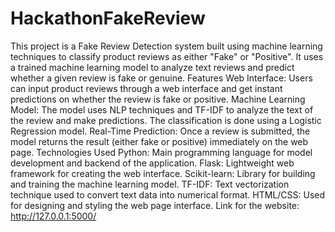 # HackathonFakeReview
This project is a Fake Review Detection system built using machine learning techniques to classify product reviews as either "Fake" or "Positive". It uses a trained machine learning model to analyze text reviews and predict whether a given review is fake or genuine.
Features
Web Interface: Users can input product reviews through a web interface and get instant predictions on whether the review is fake or positive.
Machine Learning Model: The model uses NLP techniques and TF-IDF to analyze the text of the review and make predictions. The classification is done using a Logistic Regression model.
Real-Time Prediction: Once a review is submitted, the model returns the result (either fake or positive) immediately on the web page.
Technologies Used
Python: Main programming language for model development and backend of the application.
Flask: Lightweight web framework for creating the web interface.
Scikit-learn: Library for building and training the machine learning model.
TF-IDF: Text vectorization technique used to convert text data into numerical format.
HTML/CSS: Used for designing and styling the web page interface.
Link for the website: http://127.0.0.1:5000/
